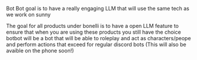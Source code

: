 Bot Bot goal is to have a really engaging LLM that will use the same tech as we work on sunny

The goal for all products under bonelli is to have a open LLM feature to ensure that when you are using these products you still have the choice botbot will be a bot that will be able to roleplay and act as characters/peope and perform actions that exceed for regular discord bots (This will also be avaible on the phone soon!)

